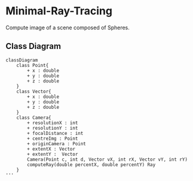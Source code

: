 # Minimal-Ray-Tracing

Compute image of a scene composed of Spheres.

## Class Diagram




```mermaid
classDiagram
    class Point{
        + x : double
        + y : double
        + z : double
    }
    class Vector{
        + x : double
        + y : double
        + z : double
    }
    class Camera{
        + resolutionX : int
        + resolutionY : int
        + focalDistance : int
        + centreImg : Point
        + originCamera : Point
        + extentX : Vector
        + extentY :  Vector
        Camera(Point c, int d, Vector vX, int rX, Vector vY, int rY)
        computeRay(double percentX, double percentY) Ray
    }
'''



